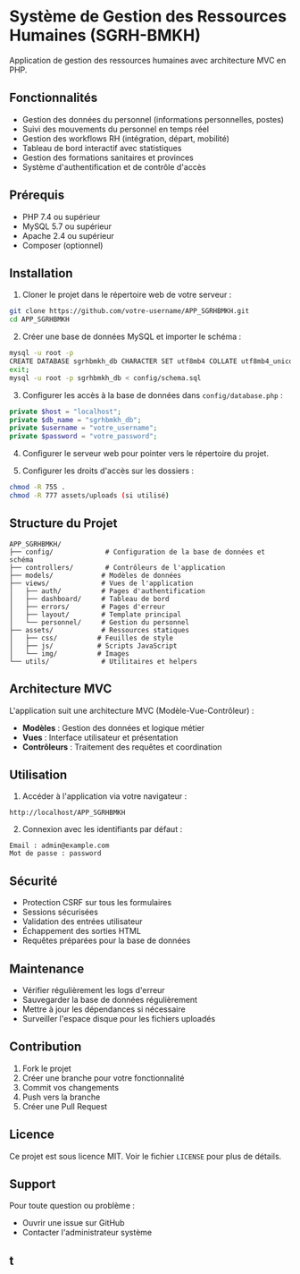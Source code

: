 # Système de Gestion des Ressources Humaines (SGRH-BMKH)

Application de gestion des ressources humaines avec architecture MVC en PHP.

## Fonctionnalités

- Gestion des données du personnel (informations personnelles, postes)
- Suivi des mouvements du personnel en temps réel
- Gestion des workflows RH (intégration, départ, mobilité)
- Tableau de bord interactif avec statistiques
- Gestion des formations sanitaires et provinces
- Système d'authentification et de contrôle d'accès

## Prérequis

- PHP 7.4 ou supérieur
- MySQL 5.7 ou supérieur
- Apache 2.4 ou supérieur
- Composer (optionnel)

## Installation

1. Cloner le projet dans le répertoire web de votre serveur :
```bash
git clone https://github.com/votre-username/APP_SGRHBMKH.git
cd APP_SGRHBMKH
```

2. Créer une base de données MySQL et importer le schéma :
```bash
mysql -u root -p
CREATE DATABASE sgrhbmkh_db CHARACTER SET utf8mb4 COLLATE utf8mb4_unicode_ci;
exit;
mysql -u root -p sgrhbmkh_db < config/schema.sql
```

3. Configurer les accès à la base de données dans `config/database.php` :
```php
private $host = "localhost";
private $db_name = "sgrhbmkh_db";
private $username = "votre_username";
private $password = "votre_password";
```

4. Configurer le serveur web pour pointer vers le répertoire du projet.

5. Configurer les droits d'accès sur les dossiers :
```bash
chmod -R 755 .
chmod -R 777 assets/uploads (si utilisé)
```

## Structure du Projet

```
APP_SGRHBMKH/
├── config/             # Configuration de la base de données et schéma
├── controllers/        # Contrôleurs de l'application
├── models/            # Modèles de données
├── views/             # Vues de l'application
│   ├── auth/          # Pages d'authentification
│   ├── dashboard/     # Tableau de bord
│   ├── errors/        # Pages d'erreur
│   ├── layout/        # Template principal
│   └── personnel/     # Gestion du personnel
├── assets/            # Ressources statiques
│   ├── css/          # Feuilles de style
│   ├── js/           # Scripts JavaScript
│   └── img/          # Images
└── utils/             # Utilitaires et helpers

```

## Architecture MVC

L'application suit une architecture MVC (Modèle-Vue-Contrôleur) :

- **Modèles** : Gestion des données et logique métier
- **Vues** : Interface utilisateur et présentation
- **Contrôleurs** : Traitement des requêtes et coordination

## Utilisation

1. Accéder à l'application via votre navigateur :
```
http://localhost/APP_SGRHBMKH
```

2. Connexion avec les identifiants par défaut :
```
Email : admin@example.com
Mot de passe : password
```

## Sécurité

- Protection CSRF sur tous les formulaires
- Sessions sécurisées
- Validation des entrées utilisateur
- Échappement des sorties HTML
- Requêtes préparées pour la base de données

## Maintenance

- Vérifier régulièrement les logs d'erreur
- Sauvegarder la base de données régulièrement
- Mettre à jour les dépendances si nécessaire
- Surveiller l'espace disque pour les fichiers uploadés

## Contribution

1. Fork le projet
2. Créer une branche pour votre fonctionnalité
3. Commit vos changements
4. Push vers la branche
5. Créer une Pull Request

## Licence

Ce projet est sous licence MIT. Voir le fichier `LICENSE` pour plus de détails.

## Support

Pour toute question ou problème :
- Ouvrir une issue sur GitHub
- Contacter l'administrateur système



## t
